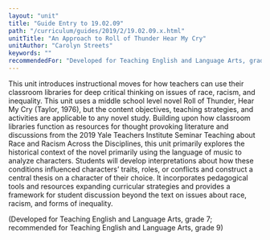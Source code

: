 ```yaml
---
layout: "unit"
title: "Guide Entry to 19.02.09"
path: "/curriculum/guides/2019/2/19.02.09.x.html"
unitTitle: "An Approach to Roll of Thunder Hear My Cry"
unitAuthor: "Carolyn Streets"
keywords: ""
recommendedFor: "Developed for Teaching English and Language Arts, grade 7; recommended for Teaching English and Language Arts, grade 9" 
---
```

<main>
<p>This unit introduces instructional moves for how teachers can use their classroom libraries for deep critical thinking on issues of race, racism, and inequality. This unit uses a middle school level novel Roll of Thunder, Hear My Cry (Taylor, 1976), but the content objectives, teaching strategies, and activities are applicable to any novel study. Building upon how classroom libraries function as resources for thought provoking literature and discussions from the 2019 Yale Teachers Institute Seminar Teaching about Race and Racism Across the Disciplines, this unit primarily explores the historical context of the novel primarily using the language of music to analyze characters. Students will develop interpretations about how these conditions influenced characters&rsquo; traits, roles, or conflicts and construct a central thesis on a character of their choice. It incorporates pedagogical tools and resources expanding curricular strategies and provides a framework for student discussion beyond the text on issues about race, racism, and forms of inequality.</p>
<p></p>
<p>(Developed for Teaching English and Language Arts, grade 7; recommended for Teaching English and Language Arts, grade 9)</p>
</main>
